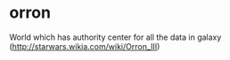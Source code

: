 # orron
World which has authority center for all the data in galaxy (http://starwars.wikia.com/wiki/Orron_III)
